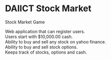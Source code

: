 # DAIICT Stock Market
Stock Market Game

Web application that can register users.  
Users start with $10,000.00 cash.   
Ability to buy and sell any stock on yahoo finance.   
Ability to buy and sell stock options.   
Keeps track of stocks, options and cash. 
